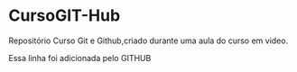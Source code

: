 # CursoGIT-Hub
 Repositório Curso Git e Github,criado durante uma aula do curso em video.

 Essa linha foi adicionada pelo GITHUB
